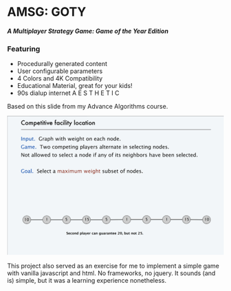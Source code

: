 # AMSG: GOTY 

***A Multiplayer Strategy Game: Game of the Year Edition***

### Featuring

+ Procedurally generated content
+ User configurable parameters
+ 4 Colors and 4K Compatibility
+ Educational Material, great for your kids!
+ 90s dialup internet A E S T H E T I C

Based on this slide from my Advance Algorithms course.

![imageFromSlide](.\images\imageFromSlide.png?raw=true)

This project also served as an exercise for me to implement a simple game with vanilla javascript and html. No frameworks, no jquery. It sounds (and is) simple, but it was a learning experience nonetheless. 

